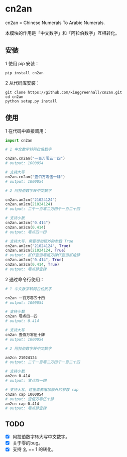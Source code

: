 # cn2an

cn2an = Chinese Numerals To Arabic Numerals.

本模块的作用是「中文数字」和「阿拉伯数字」互相转化。

## 安装

1 使用 pip 安装：

```shell
pip install cn2an
```

2 从代码库安装：
```shell
git clone https://github.com/kinggreenhall/cn2an.git
cd cn2an
python setup.py install
```

## 使用

1 在代码中直接调用：

```python
import cn2an

# 1 中文数字转阿拉伯数字

cn2an.cn2an("一百万零五十四")
# output: 1000054

# 支持大写
cn2an.cn2an("壹佰万零伍十肆")
# output: 1000054

# 2 阿拉伯数字转中文数字

cn2an.an2cn("21024124")
cn2an.an2cn(21024124)
# output: 二千一百零二万四千一百二十四

# 支持小数
cn2an.an2cn("0.414")
cn2an.an2cn(0.414)
# output: 零点四一四

# 支持大写，需要增加额外的参数 True
cn2an.an2cn("21024124", True)
cn2an.an2cn(21024124, True)
# output: 贰仟壹佰零贰万肆仟壹佰贰拾肆
cn2an.an2cn("0.414", True)
cn2an.an2cn(0.414, True)
# output: 零点肆壹肆
```

2 通过命令行使用：

```bash
# 1 中文数字转阿拉伯数字

cn2an 一百万零五十四
# output: 1000054

# 支持小数
cn2an 零点四一四
# output: 0.414

# 支持大写
cn2an 壹佰万零伍十肆
# output: 1000054

# 2 阿拉伯数字转中文数字

an2cn 21024124
# output: 二千一百零二万四千一百二十四

# 支持小数
an2cn 0.414
# output: 零点四一四

# 支持大写，这里需要增加额外的参数 cap
cn2an cap 1000054
# output: 壹佰万零伍十肆
an2cn cap 0.414
# output: 零点肆壹肆
```

## TODO

-   [x] 阿拉伯数字转大写中文数字。
-   [x] 关于零的bug。
-   [x] 支持 幺 == 1 的转化。